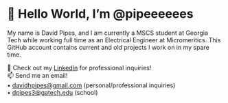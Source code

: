 <h1>👋 Hello World, I’m @pipeeeeees </h1>

My name is David Pipes, and I am currently a MSCS student at Georgia Tech while working full time as an Electrical Engineer at Micromeritics. This GitHub account contains current and old projects I work on in my spare time. <br />

👔 Check out my [LinkedIn](http://www.linkedin.com/in/dpipes3) for professional inquiries!<br />
📫 Send me an email!<br />
• davidhpipes@gmail.com (personal/professional inquiries)<br />
• dpipes3@gatech.edu (school)<br />
